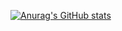 [![Anurag's GitHub stats](https://github-readme-stats.vercel.app/api?username=GaneshMacharla)](https://github.com/anuraghazra/github-readme-stats)